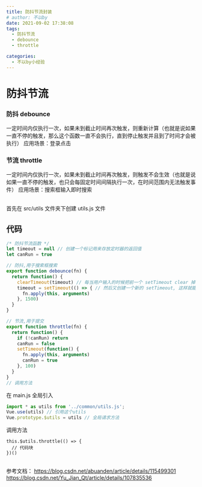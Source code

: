 ```yaml
---
title: 防抖节流封装
# author: 不以by
date: 2021-09-02 17:38:08
tags: 
  - 防抖节流
  - debounce
  - throttle

categories: 
  - 不以by小经验
---
```

# 防抖节流
### 防抖 debounce
一定时间内仅执行一次，如果未到截止时间再次触发，则重新计算（也就是说如果一直不停的触发，那么这个函数一直不会执行，直到停止触发并且到了时间才会被执行）
应用场景：登录点击

### 节流 throttle
一定时间内仅执行一次，如果未到截止时间再次触发，则触发不会生效（也就是说如果一直不停的触发，也只会每固定时间间隔执行一次，在时间范围内无法触发事件）
应用场景：搜索框输入即时搜索

##
首先在 src/utils 文件夹下创建 utils.js 文件

## 代码
```js
/* 防抖节流函数 */
let timeout = null // 创建一个标记用来存放定时器的返回值
let canRun = true

// 防抖,用于搜索框搜索
export function debounce(fn) {
  return function() {
    clearTimeout(timeout) // 每当用户输入的时候把前一个 setTimeout clear 掉
    timeout = setTimeout(() => { // 然后又创建一个新的 setTimeout, 这样就能保证输入字符后的 interval 间隔内如果还有字符输入的话，就不会执行 fn 函数
      fn.apply(this, arguments)
    }, 1500)
  }
}

// 节流,用于提交
export function throttle(fn) {
  return function() {
    if (!canRun) return
    canRun = false
    setTimeout(function() {
      fn.apply(this, arguments)
      canRun = true
    }, 100)
  }
}
// 调用方法
```

在 main.js 全局引入

```js
import * as utils from '../common/utils.js';
Vue.use(utils) // 引用这个utils
Vue.prototype.$utils = utils // 全局请求方法
```


调用方法
```vue
this.$utils.throttle(() => {
  // 代码块
})()
```

##
参考文档：
https://blog.csdn.net/abuanden/article/details/115499301
https://blog.csdn.net/Yu_Jian_Qt/article/details/107835536